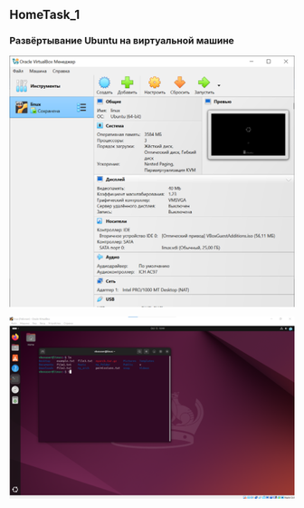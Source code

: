 ## HomeTask_1
### Развёртывание Ubuntu на виртуальной машине

![virtualbox](./images/virtualbox.png)

![ubuntu](./images/ubuntu.png)
